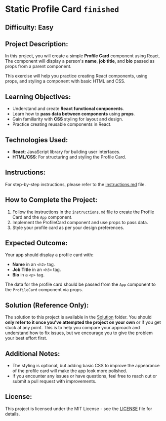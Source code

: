 # Static Profile Card `finished`

## Difficulty: Easy

## Project Description:
In this project, you will create a simple **Profile Card** component using React. The component will display a person's **name**, **job title**, and **bio** passed as props from a parent component.

This exercise will help you practice creating React components, using props, and styling a component with basic HTML and CSS.

## Learning Objectives:
- Understand and create **React functional components**.
- Learn how to **pass data between components** using **props**.
- Gain familiarity with **CSS** styling for layout and design.
- Practice creating reusable components in React.

## Technologies Used:
- **React**: JavaScript library for building user interfaces.
- **HTML/CSS**: For structuring and styling the Profile Card.

## Instructions:
For step-by-step instructions, please refer to the [instructions.md](instructions.md) file.

## How to Complete the Project:
1. Follow the instructions in the `instructions.md` file to create the Profile Card and the `App` component.
2. Implement the ProfileCard component and use props to pass data.
3. Style your profile card as per your design preferences.

## Expected Outcome:
Your app should display a profile card with:
- **Name** in an `<h2>` tag.
- **Job Title** in an `<h3>` tag.
- **Bio** in a `<p>` tag.

The data for the profile card should be passed from the `App` component to the `ProfileCard` component via props.

## Solution (Reference Only):
The solution to this project is available in the [Solution](Solution) folder. You should **only refer to it once you've attempted the project on your own** or if you get stuck at any point. This is to help you compare your approach and understand how to fix issues, but we encourage you to give the problem your best effort first.

## Additional Notes:
- The styling is optional, but adding basic CSS to improve the appearance of the profile card will make the app look more polished.
- If you encounter any issues or have questions, feel free to reach out or submit a pull request with improvements.

## License:
This project is licensed under the MIT License - see the [LICENSE](LICENSE) file for details.
